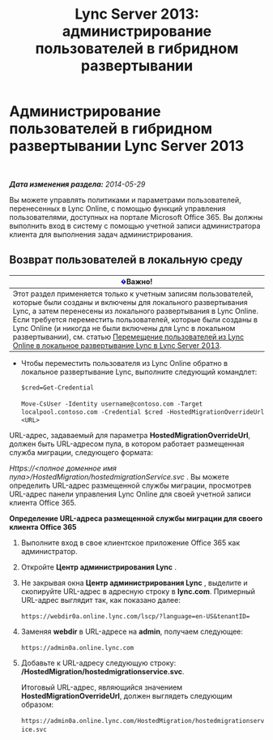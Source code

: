 ﻿---
title: 'Lync Server 2013: администрирование пользователей в гибридном развертывании'
TOCTitle: Администрирование пользователей в гибридном развертывании
ms:assetid: 6924ed7b-30a9-4be7-b952-90655625f2c8
ms:mtpsurl: https://technet.microsoft.com/ru-ru/library/JJ204967(v=OCS.15)
ms:contentKeyID: 49310039
ms.date: 06/01/2017
mtps_version: v=OCS.15
ms.translationtype: HT
---

# Администрирование пользователей в гибридном развертывании Lync Server 2013

 

_**Дата изменения раздела:** 2014-05-29_

Вы можете управлять политиками и параметрами пользователей, перенесенных в Lync Online, с помощью функций управления пользователями, доступных на портале Microsoft Office 365. Вы должны выполнить вход в систему с помощью учетной записи администратора клиента для выполнения задач администрирования.

## Возврат пользователей в локальную среду

<table>
<thead>
<tr class="header">
<th><img src="images/JJ618369.important(OCS.15).gif" title="important" alt="important" />Важно!</th>
</tr>
</thead>
<tbody>
<tr class="odd">
<td>Этот раздел применяется только к учетным записям пользователей, которые были созданы и включены для локального развертывания Lync, а затем перенесены из локального развертывания в Lync Online. Если требуется переместить пользователей, которые были созданы в Lync Online (и никогда не были включены для Lync в локальном развертывании), см. статью <a href="lync-server-2013-moving-users-from-lync-online-to-lync-on-premises.md">Перемещение пользователей из Lync Online в локальное развертывание Lync в Lync Server 2013</a>.</td>
</tr>
</tbody>
</table>


  - Чтобы переместить пользователя из Lync Online обратно в локальное развертывание Lync, выполните следующий командлет:
    
        $cred=Get-Credential
    
        Move-CsUser -Identity username@contoso.com -Target localpool.contoso.com -Credential $cred -HostedMigrationOverrideUrl <URL>

URL-адрес, задаваемый для параметра **HostedMigrationOverrideUrl**, должен быть URL-адресом пула, в котором работает размещенная служба миграции, следующего формата:

*Https://\<полное доменное имя пула\>/HostedMigration/hostedmigrationService.svc* . Вы можете определить URL-адрес размещенной службы миграции, просмотрев URL-адрес панели управления Lync Online для своей учетной записи клиента Office 365.

**Определение URL-адреса размещенной службы миграции для своего клиента Office 365**

1.  Выполните вход в свое клиентское приложение Office 365 как администратор.

2.  Откройте **Центр администрирования Lync** .

3.  Не закрывая окна **Центр администрирования Lync** , выделите и скопируйте URL-адрес в адресную строку в **lync.com**. Примерный URL-адрес выглядит так, как показано далее:
    
    `https://webdir0a.online.lync.com/lscp/?language=en-US&tenantID=`

4.  Заменяя **webdir** в URL-адресе на **admin**, получаем следующее:
    
    `https://admin0a.online.lync.com`

5.  Добавьте к URL-адресу следующую строку: **/HostedMigration/hostedmigrationservice.svc**.
    
    Итоговый URL-адрес, являющийся значением **HostedMigrationOverrideUrl**, должен выглядеть следующим образом:
    
    `https://admin0a.online.lync.com/HostedMigration/hostedmigrationservice.svc`

